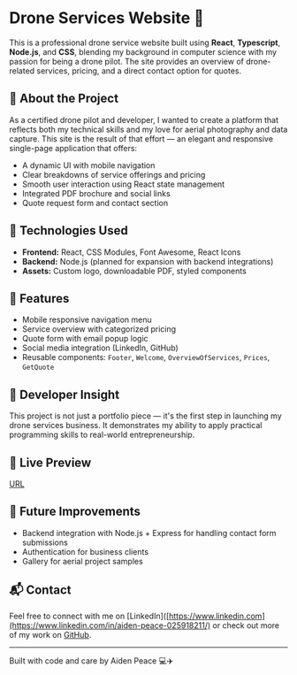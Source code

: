 # Drone Services Website 🚁

This is a professional drone service website built using **React**, **Typescript**, **Node.js**, and **CSS**, blending my background in computer science with my passion for being a drone pilot. The site provides an overview of drone-related services, pricing, and a direct contact option for quotes.

## 🌟 About the Project

As a certified drone pilot and developer, I wanted to create a platform that reflects both my technical skills and my love for aerial photography and data capture. This site is the result of that effort — an elegant and responsive single-page application that offers:

- A dynamic UI with mobile navigation
- Clear breakdowns of service offerings and pricing
- Smooth user interaction using React state management
- Integrated PDF brochure and social links
- Quote request form and contact section

## 🔧 Technologies Used

- **Frontend:** React, CSS Modules, Font Awesome, React Icons
- **Backend:** Node.js (planned for expansion with backend integrations)
- **Assets:** Custom logo, downloadable PDF, styled components

## 📁 Features

- Mobile responsive navigation menu
- Service overview with categorized pricing
- Quote form with email popup logic
- Social media integration (LinkedIn, GitHub)
- Reusable components: `Footer`, `Welcome`, `OverviewOfServices`, `Prices`, `GetQuote`

## 🧠 Developer Insight

This project is not just a portfolio piece — it's the first step in launching my drone services business. It demonstrates my ability to apply practical programming skills to real-world entrepreneurship.

## 🔗 Live Preview

[URL](https://aiden-peace300.github.io/AeroAltitude/)

## 📄 Future Improvements

- Backend integration with Node.js + Express for handling contact form submissions
- Authentication for business clients
- Gallery for aerial project samples

## 📬 Contact

Feel free to connect with me on [LinkedIn]([https://www.linkedin.com](https://www.linkedin.com/in/aiden-peace-025918211/) or check out more of my work on [GitHub](https://github.com/Aiden-Peace300).

---

Built with code and care by Aiden Peace 💻✈️
